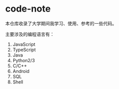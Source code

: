 # code-note

本仓库收录了大学期间我学习、使用、参考的一些代码。

主要涉及的编程语言有：

1. JavaScript
2. TypeScript
3. Java
4. Python2/3
5. C/C++
6. Android
7. SQL
8. Shell



